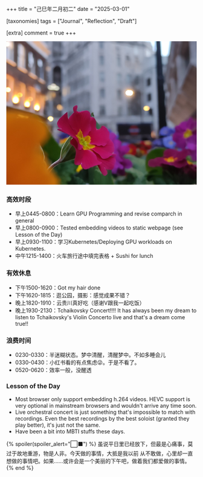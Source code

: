 +++
title = "己巳年二月初二"
date = "2025-03-01"

[taxonomies]
tags = ["Journal", "Reflection", "Draft"]

[extra]
comment = true
+++

![sneakpeak_flower](/img/red_flower.jpg)

### 高效时段
- 早上0445-0800：Learn GPU Programming and revise comparch in general
- 早上0800-0900：Tested embedding videos to static webpage (see Lesson of the Day)
- 早上0930-1100：学习Kubernetes/Deploying GPU workloads on Kubernetes.
- 中午1215-1400：火车旅行途中填完表格 + Sushi for lunch

### 有效休息
- 下午1500-1620：Got my hair done
- 下午1620-1815：逛公园，摄影：感觉成果不错？
- 晚上1820-1910：云贵川真好吃（感谢V跟我一起吃饭）
- 晚上1930-2130：Tchaikovsky Concert!!!! It has always been my dream to listen
    to Tchaikovsky's Violin Concerto live and that's a dream come true!!

### 浪费时间
- 0230-0330：半迷糊状态。梦中清醒，清醒梦中。不如多睡会儿
- 0330-0430：小红书看的有点焦虑😜。于是不看了。
- 0520-0620：效率一般，没醒透

### Lesson of the Day
- Most browser only support embedding h.264 videos. HEVC support is very optional
    in mainstream browsers and wouldn't arrive any time soon.
- Live orchestral concert is just something that's impossible to match with recordings.
    Even the best recordings by the best soloist (granted they play better), it's just
    not the same.
- Have been a bit into MBTI stuffs these days.

{% spoiler(spoiler_alert="⬜⬛") %}
虽说平日里已经放下，但最是心痛事，莫过于故地重游，物是人非。今天做的事情，大抵是我以前
从不敢做，心里却一直想做的事情吧。如果……或许会是一个美丽的下午吧，做着我们都爱做的事情。
{% end %}
